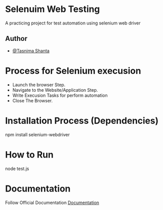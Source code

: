 
# Selenuim Web Testing
A practicing project for test automation using selenium web driver


## Author
- [@Tasnima Shanta](https://github.com/shantacse)


# Process for Selenium execusion
- Launch the browser Step.
- Navigate to the Website/Application Step.
- Write Execusion Tasks for perform automation
- Close The Browser.

# Installation Process (Dependencies)
npm install selenium-webdriver

# How to Run
node test.js

# Documentation
Follow Official Documentation
[Documentation](https://www.selenium.dev/documentation/webdriver/)
